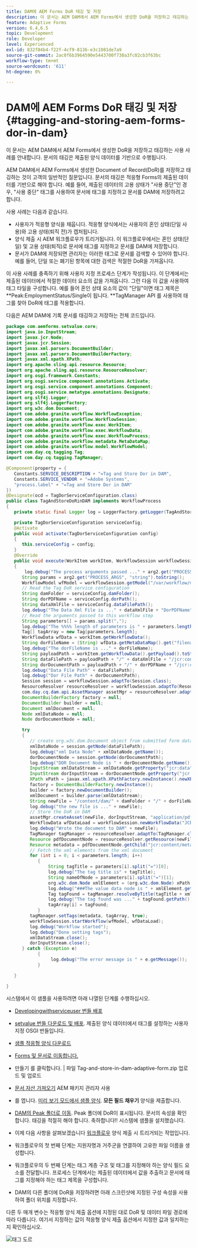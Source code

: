 ```yaml
---
title: DAM에 AEM Forms DoR 태깅 및 저장
description: 이 문서는 AEM DAM에서 AEM Forms에서 생성한 DoR을 저장하고 태깅하는 사용 사례를 안내합니다. 문서의 태깅은 제출된 양식 데이터를 기반으로 수행됩니다.
feature: Adaptive Forms
version: 6.4,6.5
topic: Development
role: Developer
level: Experienced
exl-id: 832f04b4-f22f-4cf9-8136-e3c1081de7a9
source-git-commit: 2ac0f6b3964590e5443700f730a3fc02cb3f63bc
workflow-type: tm+mt
source-wordcount: '611'
ht-degree: 0%

---
```


# DAM에 AEM Forms DoR 태깅 및 저장 {#tagging-and-storing-aem-forms-dor-in-dam}

이 문서는 AEM DAM에서 AEM Forms에서 생성한 DoR을 저장하고 태깅하는 사용 사례를 안내합니다. 문서의 태깅은 제출된 양식 데이터를 기반으로 수행됩니다.

AEM DAM에서 AEM Forms에서 생성한 Document of Record(DoR)를 저장하고 태깅하는 것이 고객의 일반적인 질문입니다. 문서의 태깅은 적응형 Forms의 제출된 데이터를 기반으로 해야 합니다. 예를 들어, 제출된 데이터의 고용 상태가 &quot;사용 중단&quot;인 경우, &quot;사용 중단&quot; 태그를 사용하여 문서에 태그를 지정하고 문서를 DAM에 저장하려고 합니다.

사용 사례는 다음과 같습니다.

* 사용자가 적응형 양식을 채웁니다. 적응형 양식에서는 사용자의 혼인 상태(단일 사용)와 고용 상태(퇴직 전)가 캡처됩니다.
* 양식 제출 시 AEM 워크플로우가 트리거됩니다. 이 워크플로우에서는 혼인 상태(단일) 및 고용 상태(퇴직)로 문서에 태그를 지정하고 문서를 DAM에 저장합니다.
* 문서가 DAM에 저장되면 관리자는 이러한 태그로 문서를 검색할 수 있어야 합니다. 예를 들어, 단일 또는 폐기된 항목에 대한 검색은 적절한 DoR을 가져옵니다.

이 사용 사례를 충족하기 위해 사용자 지정 프로세스 단계가 작성됩니다. 이 단계에서는 제출된 데이터에서 적절한 데이터 요소의 값을 가져옵니다. 그런 다음 이 값을 사용하여 태그 타일을 구성합니다. 예를 들어 혼인 상태 요소의 값이 &quot;단일&quot;이면 태그 제목은 **Peak:EmploymentStatus/Single이 됩니다. **TagManager API 를 사용하여 태그를 찾아 DoR에 태그를 적용합니다.

다음은 AEM DAM에 기록 문서를 태깅하고 저장하는 전체 코드입니다.

```java
package com.aemforms.setvalue.core;
import java.io.InputStream;
import javax.jcr.Node;
import javax.jcr.Session;
import javax.xml.parsers.DocumentBuilder;
import javax.xml.parsers.DocumentBuilderFactory;
import javax.xml.xpath.XPath;
import org.apache.sling.api.resource.Resource;
import org.apache.sling.api.resource.ResourceResolver;
import org.osgi.framework.Constants;
import org.osgi.service.component.annotations.Activate;
import org.osgi.service.component.annotations.Component;
import org.osgi.service.metatype.annotations.Designate;
import org.slf4j.Logger;
import org.slf4j.LoggerFactory;
import org.w3c.dom.Document;
import com.adobe.granite.workflow.WorkflowException;
import com.adobe.granite.workflow.WorkflowSession;
import com.adobe.granite.workflow.exec.WorkItem;
import com.adobe.granite.workflow.exec.WorkflowData;
import com.adobe.granite.workflow.exec.WorkflowProcess;
import com.adobe.granite.workflow.metadata.MetaDataMap;
import com.adobe.granite.workflow.model.WorkflowModel;
import com.day.cq.tagging.Tag;
import com.day.cq.tagging.TagManager;

@Component(property = {
   Constants.SERVICE_DESCRIPTION + "=Tag and Store Dor in DAM",
   Constants.SERVICE_VENDOR + "=Adobe Systems",
   "process.label" + "=Tag and Store Dor in DAM"
})
@Designate(ocd = TagDorServiceConfiguration.class)
public class TagAndStoreDoRinDAM implements WorkflowProcess
{
   private static final Logger log = LoggerFactory.getLogger(TagAndStoreDoRinDAM.class);

   private TagDorServiceConfiguration serviceConfig;
   @Activate
   public void activate(TagDorServiceConfiguration config)
   {
      this.serviceConfig = config;
   }
   @Override
   public void execute(WorkItem workItem, WorkflowSession workflowSession, MetaDataMap arg2) throws WorkflowException
   {
       log.debug("The process arguments passed ..." + arg2.get("PROCESS_ARGS", "string").toString());
      String params = arg2.get("PROCESS_ARGS", "string").toString();
      WorkflowModel wfModel = workflowSession.getModel("/var/workflow/models/dam/update_asset");
      // Read the Tag DoR service configuration
      String damFolder = serviceConfig.damFolder();
      String dorPDFName = serviceConfig.dorPath();
      String dataXmlFile = serviceConfig.dataFilePath();
      log.debug("The Data Xml File is ..." + dataXmlFile + "DorPDFName" + dorPDFName);
      // Read the arguments passed to this workflow step
      String parameters[] = params.split(",");
      log.debug("The %%%% length of parameters is " + parameters.length);
      Tag[] tagArray = new Tag[parameters.length];
      WorkflowData wfData = workItem.getWorkflowData();
      String dorFileName = (String) wfData.getMetaDataMap().get("filename");
      log.debug("The dorFileName is ..." + dorFileName);
      String payloadPath = workItem.getWorkflowData().getPayload().toString();
      String dataFilePath = payloadPath + "/" + dataXmlFile + "/jcr:content";
      String dorDocumentPath = payloadPath + "/" + dorPDFName + "/jcr:content";
      log.debug("Data File Path" + dataFilePath);
      log.debug("Dor File Path" + dorDocumentPath);
      Session session = workflowSession.adaptTo(Session.class);
      ResourceResolver resourceResolver = workflowSession.adaptTo(ResourceResolver.class);
      com.day.cq.dam.api.AssetManager assetMgr = resourceResolver.adaptTo(com.day.cq.dam.api.AssetManager.class);
      DocumentBuilderFactory factory = null;
      DocumentBuilder builder = null;
      Document xmlDocument = null;
      Node xmlDataNode = null;
      Node dorDocumentNode = null;

      try
      {
         // create org.w3c.dom.Document object from submitted form data
         xmlDataNode = session.getNode(dataFilePath);
         log.debug("xml Data Node" + xmlDataNode.getName());
         dorDocumentNode = session.getNode(dorDocumentPath);
         log.debug("DOR Document Node is " + dorDocumentNode.getName());
         InputStream xmlDataStream = xmlDataNode.getProperty("jcr:data").getBinary().getStream();
         InputStream dorInputStream = dorDocumentNode.getProperty("jcr:data").getBinary().getStream();
         XPath xPath = javax.xml.xpath.XPathFactory.newInstance().newXPath();
         factory = DocumentBuilderFactory.newInstance();
         builder = factory.newDocumentBuilder();
         xmlDocument = builder.parse(xmlDataStream);
         String newFile = "/content/dam/" + damFolder + "/" + dorFileName;
         log.debug("the new file is ..." + newFile);
         // Store the DoR in DAM
         assetMgr.createAsset(newFile, dorInputStream, "application/pdf", true);
         WorkflowData wfDataLoad = workflowSession.newWorkflowData("JCR_PATH", newFile);
         log.debug("Wrote the document to DAM" + newFile);
         TagManager tagManager = resourceResolver.adaptTo(TagManager.class);
         Resource pdfDocumentNode = resourceResolver.getResource(newFile);
         Resource metadata = pdfDocumentNode.getChild("jcr:content/metadata");
         // Fetch the xml elements from the xml document
         for (int i = 0; i < parameters.length; i++)
            {
                String tagTitle = parameters[i].split("=")[0];
                log.debug("The tag title is" + tagTitle);
                String nameOfNode = parameters[i].split("=")[1];
                org.w3c.dom.Node xmlElement = (org.w3c.dom.Node) xPath.compile(nameOfNode).evaluate(xmlDocument, javax.xml.xpath.XPathConstants.NODE);
                log.debug("###The value data node is " + xmlElement.getTextContent());
                Tag tagFound = tagManager.resolveByTitle(tagTitle + xmlElement.getTextContent());
                log.debug("The tag found was ..." + tagFound.getPath());
                tagArray[i] = tagFound;
            }
         tagManager.setTags(metadata, tagArray, true);
         workflowSession.startWorkflow(wfModel, wfDataLoad);
         log.debug("Workflow started");
         log.debug("Done setting tags");
         xmlDataStream.close();
         dorInputStream.close();
      } catch (Exception e)
            {
                 log.debug("The error message is " + e.getMessage());
            }

   }

}
```

시스템에서 이 샘플을 사용하려면 아래 나열된 단계를 수행하십시오.
* [Developingwithserviceuser 번들 배포](/help/forms/assets/common-osgi-bundles/DevelopingWithServiceUser.jar)

* [setvalue 번들 다운로드 및 배포](/help/forms/assets/common-osgi-bundles/SetValueApp.core-1.0-SNAPSHOT.jar). 제출된 양식 데이터에서 태그를 설정하는 사용자 지정 OSGI 번들입니다.

* [샘플 적응형 양식 다운로드](assets/tag-and-store-in-dam-adaptive-form.zip)

* [Forms 및 문서로 이동합니다.](http://localhost:4502/aem/forms.html/content/dam/formsanddocuments)

* 만들기 를 클릭합니다. | 파일 Tag-and-store-in-dam-adaptive-form.zip 업로드 및 업로드

* [문서 자산 가져오기](assets/tag-and-store-in-dam-assets.zip) AEM 패키지 관리자 사용
* 를 엽니다. [미리 보기 모드에서 샘플 양식](http://localhost:4502/content/dam/formsanddocuments/tagandstoreindam/jcr:content?wcmmode=disabled). **모든 필드 채우기** 양식을 제출합니다.
* [DAM의 Peak 폴더로 이동](http://localhost:4502/assets.html/content/dam/Peak). Peak 폴더에 DoR이 표시됩니다. 문서의 속성을 확인합니다. 태깅을 적절히 해야 합니다.
축하합니다!! 시스템에 샘플을 설치했습니다.

* 이제 다음 사항을 살펴보겠습니다 [워크플로우](http://localhost:4502/editor.html/conf/global/settings/workflow/models/TagAndStoreDoRinDAM.html) 양식 제출 시 트리거되는 작업입니다.
* 워크플로우의 첫 번째 단계는 지원자명과 거주군을 연결하여 고유한 파일 이름을 생성합니다.
* 워크플로우의 두 번째 단계는 태그 계층 구조 및 태그를 지정해야 하는 양식 필드 요소를 전달합니다. 프로세스 단계에서는 제출된 데이터에서 값을 추출하고 문서에 태그를 지정해야 하는 태그 제목을 구성합니다.
* DAM의 다른 폴더에 DoR을 저장하려면 아래 스크린샷에 지정된 구성 속성을 사용하여 폴더 위치를 지정합니다.

다른 두 매개 변수는 적응형 양식 제출 옵션에 지정된 대로 DoR 및 데이터 파일 경로에 따라 다릅니다. 여기서 지정하는 값이 적응형 양식 제출 옵션에서 지정한 값과 일치하는지 확인하십시오.

![태그 도르](assets/tag_dor_service_configuration.gif)
